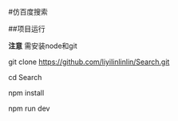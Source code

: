 #仿百度搜索

##项目运行

**注意**
需安装node和git

git clone https://github.com/liyilinlinlin/Search.git

cd Search

npm install

npm run dev
